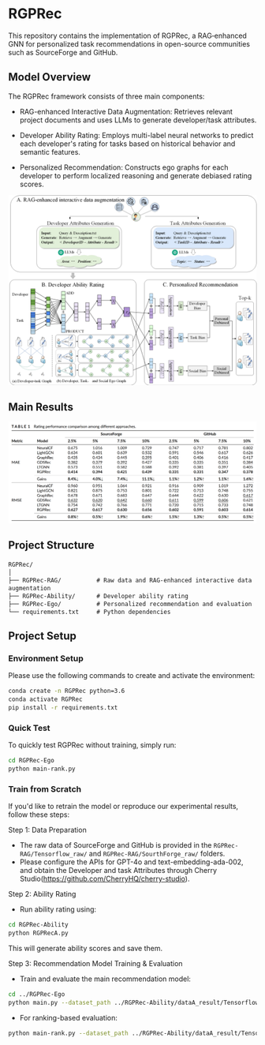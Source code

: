 # RGPRec

This repository contains the implementation of RGPRec, a RAG‐enhanced GNN for personalized task recommendations in open-source communities such as SourceForge and GitHub.

## Model Overview
The RGPRec framework consists of three main components:

- RAG-enhanced Interactive Data Augmentation:
Retrieves relevant project documents and uses LLMs to generate developer/task attributes.

- Developer Ability Rating:
Employs multi-label neural networks to predict each developer's rating for tasks based on historical behavior and semantic features.

- Personalized Recommendation:
Constructs ego graphs for each developer to perform localized reasoning and generate debiased rating scores.

![image](RGPRec.png)


## Main Results
![image](Table1.png)


## Project Structure

```
RGPRec/
│
├── RGPRec-RAG/          # Raw data and RAG‐enhanced interactive data augmentation
├── RGPRec-Ability/      # Developer ability rating
├── RGPRec-Ego/          # Personalized recommendation and evaluation
└── requirements.txt     # Python dependencies
```


## Project Setup

### Environment Setup

Please use the following commands to create and activate the environment:

```bash
conda create -n RGPRec python=3.6
conda activate RGPRec
pip install -r requirements.txt
```

### Quick Test
To quickly test RGPRec without training, simply run:

```bash
cd RGPRec-Ego
python main-rank.py
```

### Train from Scratch 
If you'd like to retrain the model or reproduce our experimental results, follow these steps:

Step 1: Data Preparation

- The raw data of SourceForge and GitHub is provided in the `RGPRec-RAG/Tensorflow_raw/` and `RGPRec-RAG/SourthForge_raw/` folders.
- Please configure the APIs for GPT-4o and text-embedding-ada-002, and obtain the Developer and task Attributes through Cherry Studio(https://github.com/CherryHQ/cherry-studio).

Step 2: Ability Rating

- Run ability rating using:
```bash
cd RGPRec-Ability
python RGPRecA.py
```
This will generate ability scores and save them.

Step 3: Recommendation Model Training & Evaluation

- Train and evaluate the main recommendation model:
```bash
cd ../RGPRec-Ego
python main.py --dataset_path ../RGPRec-Ability/dataA_result/Tensorflow/ --data ../RGPRec-Ability/dataA_result/Tensorflow
```
- For ranking-based evaluation:
```bash
python main-rank.py --dataset_path ../RGPRec-Ability/dataA_result/Tensorflow/ --data ../RGPRec-Ability/dataA_result/Tensorflow
```


